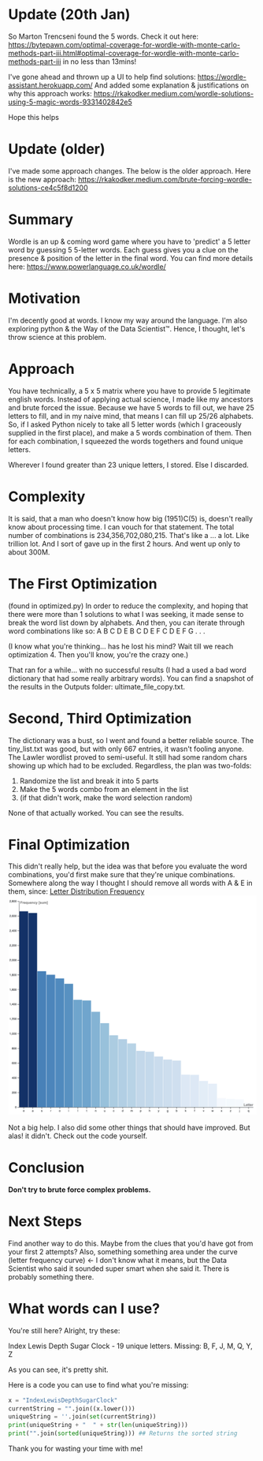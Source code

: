 # Update (20th Jan)
So Marton Trencseni found the 5 words. Check it out here:
https://bytepawn.com/optimal-coverage-for-wordle-with-monte-carlo-methods-part-iii.html#optimal-coverage-for-wordle-with-monte-carlo-methods-part-iii
in no less than 13mins! 

I've gone ahead and thrown up a UI to help find solutions: https://wordle-assistant.herokuapp.com/
And added some explanation & justifications on why this approach works:
https://rkakodker.medium.com/wordle-solutions-using-5-magic-words-9331402842e5

Hope this helps


# Update (older)
I've made some approach changes. The below is the older approach. Here is the new approach: 
https://rkakodker.medium.com/brute-forcing-wordle-solutions-ce4c5f8d1200

# Summary
Wordle is an up & coming word game where you have to 'predict' a 5 letter word by guessing 5 5-letter words.
Each guess gives you a clue on the presence & position of the letter in the final word.
You can find more details here: https://www.powerlanguage.co.uk/wordle/

# Motivation
I'm decently good at words. I know my way around the language. I'm also exploring python & the Way of the Data Scientist™. Hence, I thought, let's throw science at this problem.

# Approach
You have technically, a 5 x 5 matrix where you have to provide 5 legitimate english words. Instead of applying actual science, I made like my ancestors and brute forced the issue. Because we have 5 words to fill out, we have 25 letters to fill, and in my naive mind, that means I can fill up 25/26 alphabets. So, if I asked Python nicely to take all 5 letter words (which I graceously supplied in the first place), and make a 5 words combination of them. 
Then for each combination, I squeezed the words togethers and found unique letters. 

Wherever I found greater than 23 unique letters, I stored. Else I discarded.

# Complexity
It is said, that a man who doesn't know how big (1951)C(5) is, doesn't really know about processing time. I can vouch for that statement.
The total number of combinations is 234,356,702,080,215. That's like a ... a lot. Like trillion lot. And I sort of gave up in the first 2 hours.
And went up only to about 300M.

# The First Optimization
(found in optimized.py)
In order to reduce the complexity, and hoping that there were more than 1 solutions to what I was seeking, it made sense to break the word list down by alphabets.
And then, you can iterate through word combinations like so: 
A B C D E
B C D E F
C D E F G
.
.
.

(I know what you're thinking... has he lost his mind? Wait till we reach optimization 4. Then you'll know, you're the crazy one.)

That ran for a while... with no successful results (I had a used a bad word dictionary that had some really arbitrary words). You can find a snapshot of the results in the Outputs folder: ultimate_file_copy.txt.

# Second, Third Optimization
The dictionary was a bust, so I went and found a better reliable source. The tiny_list.txt was good, but with only 667 entries, it wasn't fooling anyone. The Lawler wordlist proved to semi-useful. It still had some random chars showing up which had to be excluded.
Regardless, the plan was two-folds:
1. Randomize the list and break it into 5 parts
2. Make the 5 words combo from an element in the list
3. (if that didn't work, make the word selection random)

None of that actually worked. You can see the results.

# Final Optimization
This didn't really help, but the idea was that before you evaluate the word combinations, you'd first make sure that they're unique combinations. Somewhere along the way I thought I should remove all words with A & E in them, since:
[Letter Distribution Frequency](https://github.com/medicantBias117/wordle-bruteforce/blob/main/Images/letter_frequency.png)
<img src="https://github.com/medicantBias117/wordle-bruteforce/blob/main/Images/letter_frequency.png">

Not a big help. I also did some other things that should have improved. But alas! it didn't. Check out the code yourself.

# Conclusion
<b>Don't try to brute force complex problems. </b>

# Next Steps
Find another way to do this. Maybe from the clues that you'd have got from your first 2 attempts?
Also, something something area under the curve (letter frequency curve) <- I don't know what it means, but the Data Scientist who said it sounded super smart when she said it. There is probably something there.


# What words can I use?
You're still here? Alright, try these:

Index Lewis Depth Sugar Clock - 19 unique letters. Missing: B, F, J, M, Q, Y,  Z

As you can see, it's pretty shit.

Here is a code you can use to find what you're missing:

```python
x = "IndexLewisDepthSugarClock"
currentString = "".join((x.lower()))
uniqueString = ''.join(set(currentString))
print(uniqueString + "  " + str(len(uniqueString)))
print("".join(sorted(uniqueString))) ## Returns the sorted string

```

Thank you for wasting your time with me!

